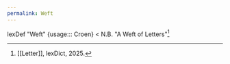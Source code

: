 ```yaml
---
permalink: Weft
---
```


lexDef "Weft" {usage::: Croen} < N.B. "A Weft of Letters"[^WeftCroen]

[^WeftCroen]: [[Letter]], lexDict, 2025.
